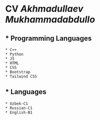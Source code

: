 # **CV** **_Akhmadullaev Mukhammadabdullo_**

## * Programming Languages
    * C++
    * Python
    * JS
    * HTML
    * CSS
    * Bootstrap
    * Tailwind CSS

## * Languages
    * Uzbek-C1 
    * Russian-C1
    * English-B1
